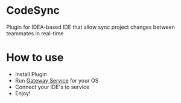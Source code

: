 # CodeSync
Plugin for IDEA-based IDE that allow sync project changes between teammates in real-time
# How to use
- Install Plugin
- Run [Gateway Service](./gateway-services) for your OS
- Connect your IDE's to service
- Enjoy!